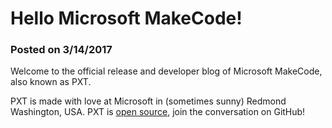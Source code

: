 # Hello Microsoft MakeCode!

### Posted on 3/14/2017

Welcome to the official release and developer blog of Microsoft MakeCode, also known as PXT.

PXT is made with love at Microsoft in (sometimes sunny) Redmond Washington, USA. 
PXT is [open source](/open-source), join the conversation on GitHub!